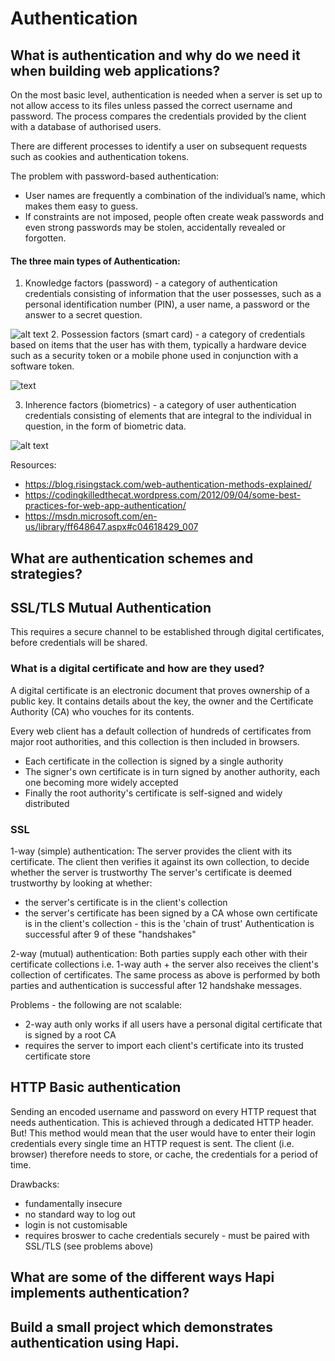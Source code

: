# Authentication

## What is authentication and why do we need it when building web applications?

On the most basic level, authentication is needed when a server is set up to not allow access to its files unless passed the correct username and password. The process compares the credentials provided by the client with a database of authorised users.

There are different processes to identify a user on subsequent requests such as cookies and authentication tokens.

The problem with password-based authentication:
- User names are frequently a combination of the individual’s name, which makes them easy to guess.
- If constraints are not imposed, people often create weak passwords and even strong passwords may be stolen, accidentally revealed or forgotten.

#### The three main types of Authentication:
  1. Knowledge factors (password) - a category of authentication credentials consisting of information that the user possesses, such as a personal identification number (PIN), a user name, a password or the answer to a secret question.

  ![alt text](http://securityxploded.com/images/iepassworddecryptor_screenshot_httpauth.jpg)
  2. Possession factors (smart card) - a category of credentials based on items that the user has with them, typically a hardware device such as a security token or a mobile phone used in conjunction with a software token.

  ![text](http://quendororg.s3-website-us-east-1.amazonaws.com/2009/03/token.jpeg)

  3. Inherence factors (biometrics) - a category of user authentication credentials consisting of elements that are integral to the individual in question, in the form of biometric data.

  ![alt text](https://qph.ec.quoracdn.net/main-qimg-4378e70eaf1a767051f4c654503fc23a-c?convert_to_webp=true)

Resources:
- https://blog.risingstack.com/web-authentication-methods-explained/
- https://codingkilledthecat.wordpress.com/2012/09/04/some-best-practices-for-web-app-authentication/
- https://msdn.microsoft.com/en-us/library/ff648647.aspx#c04618429_007

## What are authentication schemes and strategies?

## SSL/TLS Mutual Authentication
This requires a secure channel to be established through digital certificates, before credentials will be shared.

### What is a digital certificate and how are they used?
A digital certificate is an electronic document that proves ownership of a public key. It contains details about the key, the owner and the Certificate Authority (CA) who vouches for its contents.

Every web client has a default collection of hundreds of certificates from major root authorities, and this collection is then included in browsers.
  - Each certificate in the collection is signed by a single authority
  - The signer's own certificate is in turn signed by another authority, each one becoming more widely accepted
  - Finally the root authority's certificate is self-signed and widely distributed

### SSL
1-way (simple) authentication:
The server provides the client with its certificate. The client then verifies it against its own collection, to decide whether the server is trustworthy
The server's certificate is deemed trustworthy by looking at whether:
- the server's certificate is in the client's collection
- the server's certificate has been signed by a CA whose own certificate is in the client's collection - this is the 'chain of trust'
Authentication is successful after 9 of these "handshakes"

2-way (mutual) authentication:
Both parties supply each other with their certificate collections i.e. 1-way auth + the server also receives the client's collection of certificates.
The same process as above is performed by both parties and authentication is successful after 12 handshake messages.

Problems - the following are not scalable:
- 2-way auth only works if all users have a personal digital certificate that is signed by a root CA
- requires the server to import each client's certificate into its trusted certificate store


## HTTP Basic authentication
Sending an encoded username and password on every HTTP request that needs authentication. This is achieved through a dedicated HTTP header.  
But! This method would mean that the user would have to enter their login credentials every single time an HTTP request is sent. The client (i.e. browser) therefore needs to store, or cache, the credentials for a period of time.

Drawbacks:
- fundamentally insecure
- no standard way to log out
- login is not customisable
- requires broswer to cache credentials securely - must be paired with SSL/TLS (see problems above)


## What are some of the different ways Hapi implements authentication?

## Build a small project which demonstrates authentication using Hapi.
